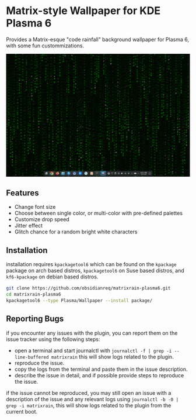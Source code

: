 # Matrix-style Wallpaper for KDE Plasma 6

Provides a Matrix-esque "code rainfall" background wallpaper for Plasma 6, with some fun custommizations.

![screenshot.png](screenshot.png)

## Features

- Change font size
- Choose between single color, or multi-color with pre-defined palettes
- Customize drop speed
- Jitter effect
- Glitch chance for a random bright white characters

## Installation

installation requires `kpackagetool6` which can be found on the `kpackage`
package on arch based distros, `kpackagetool6` on Suse based distros, and
`kf6-kpackage` on debian based distros.

```bash
git clone https://github.com/obsidianreq/matrixrain-plasma6.git
cd matrixrain-plasma6
kpackagetool6 --type Plasma/Wallpaper --install package/
```

## Reporting Bugs

if you encounter any issues with the plugin, you can report them on the issue
tracker using the following steps:

- open a terminal and start journalctl with
  `journalctl -f | grep -i --line-buffered matrixrain` this will show logs
  related to the plugin.
- reproduce the issue.
- copy the logs from the terminal and paste them in the issue description.
- describe the issue in detail, and if possible provide steps to reproduce the
  issue.

if the issue cannot be reproduced, you may still open an issue with a
description of the issue and any relevant logs using
`journalctl -b -0 | grep -i matrixrain`, this will show logs related to the
plugin from the current boot.

